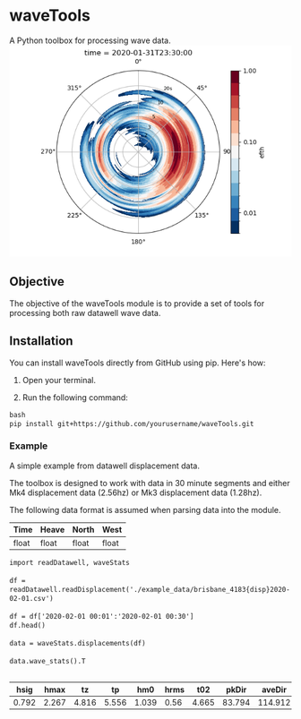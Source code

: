# waveTools

A Python toolbox for processing wave data.
![Directional Spectrum](directional_spectrum.png)

## Objective

The objective of the waveTools module is to provide a set of tools for processing both raw datawell wave data.

## Installation

You can install waveTools directly from GitHub using pip. Here's how:

1. Open your terminal.

2. Run the following command:

```
bash
pip install git+https://github.com/yourusername/waveTools.git
```
### Example

A simple example from datawell displacement data.

The toolbox is designed to work with data in 30 minute segments and either Mk4 displacement data (2.56hz) or Mk3 displacement data (1.28hz).

The following data format is assumed when parsing data into the module.

| Time |Heave |North |West |
| ---- |----- | ----- |---- |
| float | float | float | float |

```
import readDatawell, waveStats

df = readDatawell.readDisplacement('./example_data/brisbane_4183{disp}2020-02-01.csv')

df = df['2020-02-01 00:01':'2020-02-01 00:30']
df.head()

data = waveStats.displacements(df)

data.wave_stats().T


```
| hsig|hmax|tz|tp|hm0|hrms|t02|pkDir|aveDir|
| ----|-----|-----|----|---|-----|----|------|------|
| 0.792|2.267|4.816|5.556|1.039|0.56|4.665|83.794|114.912|

